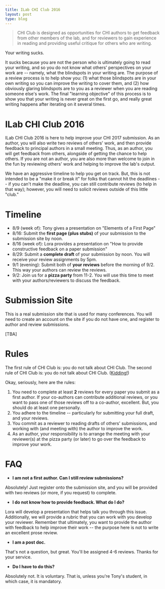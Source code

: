 ```yaml
---
title: ILab CHI Club 2016
layout: post
type: blog
---
```


> CHI Club is designed as opportunities for CHI authors to get feedback from other members of the lab, and for reviewers to gain experience in reading and providing useful critique for others who are writing.

Your writing sucks.

It sucks because you are not the person who is ultimately going to read your writing, and so you do not know what others' perspectives on your work are -- namely, what the blindspots in your writing are. The purpose of a review process is to help show you: (1) what those blindspots are in your own writing so you can improve the writing to cover them, and (2) how obviously glaring blindspots are to you as a reviewer when you are reading someone else's work. The final "learning objective" of this process is to show you that your writing is never great on the first go, and really great writing happens after iterating on it several times.

# ILab CHI Club 2016

ILab CHI Club 2016 is here to help improve your CHI 2017 submission. As an author, you will also write two reviews of others' work, and then provide feedback to principal authors in a small meeting. Thus, as an author, you will get feedback from others, alongside of getting the chance to help others. If you are not an author, you are also more than welcome to join in the fun by reviewing others' work and helping to improve the lab's output.

We have an aggressive timeline to help you get on track. But, this is not intended to be a "make it or break it" for folks that cannot hit the deadlines -- if you can't make the deadline, you can still contribute reviews (to help in that way); however, you will need to solicit reviews outside of this little "club."

# Timeline

* 8/9 (week of): Tony gives a presentation on "Elements of a First Page"
* 8/16: Submit the **first page (plus stubs)** of your submission to the submission site by noon.
* 8/16 (week of): Lora provides a presentation on "How to provide constructive feedback on a paper submission"
* 8/29: Submit a **complete draft** of your submission by noon. You will receive your review assignments by 5pm.
* 9/1 (evening): Submit both of **your reviews** before the morning of 9/2. This way your authors can review the reviews.
* 9/2: Join us for a **pizza party** from 11-2. You will use this time to meet with your authors/reviewers to discuss the feedback.

# Submission Site

This is a real submission site that is used for many conferences. You will need to create an account on the site if you do not have one, and register to author and review submissions.

[TBA]

# Rules

The first rule of CHI Club is: you do not talk about CHI Club. The second rule of CHI Club is: you do not talk about CHI Club. ([Kidding!](http://www.diggingforfire.net/fightclub/))

Okay, seriously, here are the rules:

1. You need to complete at least **2** reviews for every paper you submit as a first author. If your co-authors can contribute additional reviews, or you want to pass one of those reviews off to a co-author, excellent. But, you should do at least one personally.
2. You adhere to the timeline -- particularly for submitting your full draft, and your reviews.
3. You commit as a reviewer to reading drafts of others' submissions, and working with (and meeting with) the author to improve the work.
4. As an author, your responsibility is to arrange the meeting with your reviewer(s) at the pizza party (or later) to go over the feedback to improve your work.

# FAQ

* **I am not a first author. Can I still review submissions?**

Absolutely! Just register onto the submission site, and you will be provided with two reviews (or more, if you request) to complete.

* **I do not know how to provide feedback. What do I do?**

Lora will develop a presentation that helps talk you through this issue. Additionally, we will provide a rubric that you can work with you develop your reviewer. Remember that ultimately, you want to provide the author with feedback to help improve their work -- the purpose here is not to write an excellent prose review.

* **I am a post doc.**

That's not a question, but great. You'll be assigned 4-6 reviews. Thanks for your service.

* **Do I have to do this?**

Absolutely not. It is voluntary. That is, unless you're Tony's student, in which case, it is mandatory.


